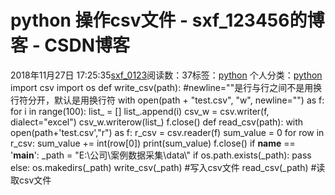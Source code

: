 # python 操作csv文件 - sxf_123456的博客 - CSDN博客
2018年11月27日 17:25:35[sxf_0123](https://me.csdn.net/sxf_123456)阅读数：37标签：[python](https://so.csdn.net/so/search/s.do?q=python&t=blog)
个人分类：[python](https://blog.csdn.net/sxf_123456/article/category/7078196)
import csv
import os
def write_csv(path):
    #newline=""是行与行之间不是用换行符分开，默认是用换行符
    with open(path + "test.csv", "w", newline="") as f:
        for i in range(100):
            list_ = []
            list_.append(i)
            csv_w = csv.writer(f, dialect="excel")
            csv_w.writerow(list_)
    f.close()
def read_csv(path):
    with open(path+'test.csv',"r") as f:
        r_csv = csv.reader(f)
        sum_value = 0
        for row in r_csv:
            sum_value += int(row[0])
        print(sum_value)
    f.close()
if __name__ == '__main__':
    _path = "E:\\公司\\案例数据采集\\data\\"
    if os.path.exists(_path):
        pass
    else:
        os.makedirs(_path)
    write_csv(_path) #写入csv文件
    read_csv(_path) #读取csv文件
